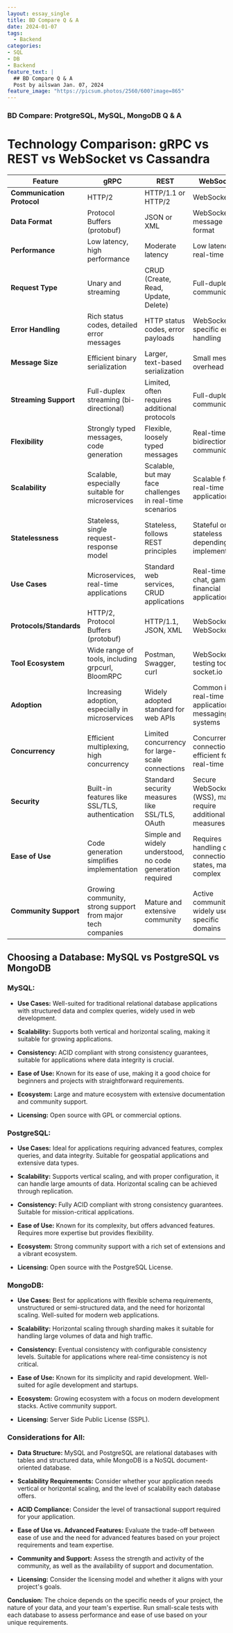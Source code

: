 ```yaml
---
layout: essay_single
title: BD Compare Q & A
date: 2024-01-07
tags:
  - Backend
categories:
- SQL    
- DB
- Backend
feature_text: |
  ## BD Compare Q & A
  Post by ailswan Jan. 07, 2024
feature_image: "https://picsum.photos/2560/600?image=865"
---
```


### BD Compare: ProtgreSQL, MySQL, MongoDB Q & A
 
# Technology Comparison: gRPC vs REST vs WebSocket vs Cassandra

| Feature                    | gRPC                         | REST                         | WebSocket                    | Cassandra                    |
|----------------------------|------------------------------|------------------------------|------------------------------|------------------------------|
| **Communication Protocol**  | HTTP/2                        | HTTP/1.1 or HTTP/2            | WebSocket                    | Custom binary protocol       |
| **Data Format**             | Protocol Buffers (protobuf)   | JSON or XML                  | WebSocket message format    | Custom binary format         |
| **Performance**             | Low latency, high performance | Moderate latency             | Low latency, real-time       | High write and read throughput|
| **Request Type**            | Unary and streaming           | CRUD (Create, Read, Update, Delete) | Full-duplex communication   | Query-based                  |
| **Error Handling**          | Rich status codes, detailed error messages | HTTP status codes, error payloads | WebSocket-specific error handling | Error codes and messages |
| **Message Size**            | Efficient binary serialization | Larger, text-based serialization | Small message overhead      | Compact binary storage       |
| **Streaming Support**       | Full-duplex streaming (bi-directional) | Limited, often requires additional protocols | Full-duplex communication   | No native streaming support  |
| **Flexibility**             | Strongly typed messages, code generation | Flexible, loosely typed messages | Real-time bidirectional communication | Schema flexibility          |
| **Scalability**             | Scalable, especially suitable for microservices | Scalable, but may face challenges in real-time scenarios | Scalable for real-time applications | Highly scalable, distributed |
| **Statelessness**           | Stateless, single request-response model | Stateless, follows REST principles | Stateful or stateless depending on implementation | Stateless, data distributed across nodes |
| **Use Cases**               | Microservices, real-time applications | Standard web services, CRUD applications | Real-time chat, gaming, financial applications | High write and read-intensive applications |
| **Protocols/Standards**     | HTTP/2, Protocol Buffers (protobuf) | HTTP/1.1, JSON, XML           | WebSocket, WebSocket API     | Cassandra Query Language (CQL) |
| **Tool Ecosystem**          | Wide range of tools, including grpcurl, BloomRPC | Postman, Swagger, curl        | WebSocket testing tools, socket.io | cqlsh, DataStax DevCenter |
| **Adoption**                | Increasing adoption, especially in microservices | Widely adopted standard for web APIs | Common in real-time applications, messaging systems | Popular for distributed databases |
| **Concurrency**             | Efficient multiplexing, high concurrency | Limited concurrency for large-scale connections | Concurrent connections, efficient for real-time | Optimized for concurrent reads and writes |
| **Security**                | Built-in features like SSL/TLS, authentication | Standard security measures like SSL/TLS, OAuth | Secure WebSocket (WSS), may require additional measures | SSL/TLS, authentication, and authorization |
| **Ease of Use**             | Code generation simplifies implementation | Simple and widely understood, no code generation required | Requires handling of connection states, may be complex | Learning curve for schema design and queries |
| **Community Support**       | Growing community, strong support from major tech companies | Mature and extensive community | Active community, widely used in specific domains | Active community, strong in the NoSQL space |

 
## Choosing a Database: MySQL vs PostgreSQL vs MongoDB

### MySQL:

- **Use Cases:** Well-suited for traditional relational database applications with structured data and complex queries, widely used in web development.

- **Scalability:** Supports both vertical and horizontal scaling, making it suitable for growing applications.

- **Consistency:** ACID compliant with strong consistency guarantees, suitable for applications where data integrity is crucial.

- **Ease of Use:** Known for its ease of use, making it a good choice for beginners and projects with straightforward requirements.

- **Ecosystem:** Large and mature ecosystem with extensive documentation and community support.

- **Licensing:** Open source with GPL or commercial options.

### PostgreSQL:

- **Use Cases:** Ideal for applications requiring advanced features, complex queries, and data integrity. Suitable for geospatial applications and extensive data types.

- **Scalability:** Supports vertical scaling, and with proper configuration, it can handle large amounts of data. Horizontal scaling can be achieved through replication.

- **Consistency:** Fully ACID compliant with strong consistency guarantees. Suitable for mission-critical applications.

- **Ease of Use:** Known for its complexity, but offers advanced features. Requires more expertise but provides flexibility.

- **Ecosystem:** Strong community support with a rich set of extensions and a vibrant ecosystem.

- **Licensing:** Open source with the PostgreSQL License.

### MongoDB:

- **Use Cases:** Best for applications with flexible schema requirements, unstructured or semi-structured data, and the need for horizontal scaling. Well-suited for modern web applications.

- **Scalability:** Horizontal scaling through sharding makes it suitable for handling large volumes of data and high traffic.

- **Consistency:** Eventual consistency with configurable consistency levels. Suitable for applications where real-time consistency is not critical.

- **Ease of Use:** Known for its simplicity and rapid development. Well-suited for agile development and startups.

- **Ecosystem:** Growing ecosystem with a focus on modern development stacks. Active community support.

- **Licensing:** Server Side Public License (SSPL).

### Considerations for All:

- **Data Structure:** MySQL and PostgreSQL are relational databases with tables and structured data, while MongoDB is a NoSQL document-oriented database.

- **Scalability Requirements:** Consider whether your application needs vertical or horizontal scaling, and the level of scalability each database offers.

- **ACID Compliance:** Consider the level of transactional support required for your application.

- **Ease of Use vs. Advanced Features:** Evaluate the trade-off between ease of use and the need for advanced features based on your project requirements and team expertise.

- **Community and Support:** Assess the strength and activity of the community, as well as the availability of support and documentation.

- **Licensing:** Consider the licensing model and whether it aligns with your project's goals.

**Conclusion:** The choice depends on the specific needs of your project, the nature of your data, and your team's expertise. Run small-scale tests with each database to assess performance and ease of use based on your unique requirements.
